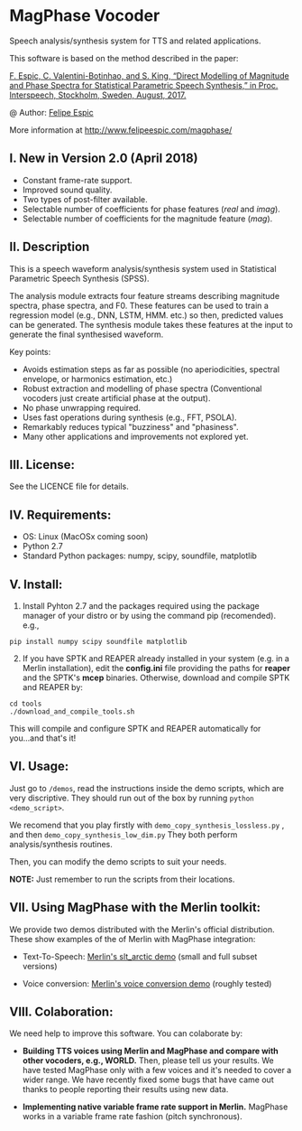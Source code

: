 # MagPhase Vocoder
Speech analysis/synthesis system for TTS and related applications.

This software is based on the method described in the paper:

[F. Espic, C. Valentini-Botinhao, and S. King, “Direct Modelling of Magnitude and Phase Spectra for Statistical Parametric Speech Synthesis,” in Proc. Interspeech, Stockholm, Sweden, August, 2017.](http://www.isca-speech.org/archive/Interspeech_2017/pdfs/1647.PDF)

@ Author: [Felipe Espic](http://felipeespic.com)

More information at http://www.felipeespic.com/magphase/

## I. New in Version 2.0 (April 2018)

* Constant frame-rate support.
* Improved sound quality.
* Two types of post-filter available.
* Selectable number of coefficients for phase features (*real* and *imag*).
* Selectable number of coefficients for the magnitude feature (*mag*).

## II. Description
This is a speech waveform analysis/synthesis system used in Statistical Parametric Speech Synthesis (SPSS).

The analysis module extracts four feature streams describing magnitude spectra, phase spectra, and F0. These features can be used to train a regression model (e.g., DNN, LSTM, HMM. etc.) so then, predicted values can be generated.
The synthesis module takes these features at the input to generate the final synthesised waveform.

Key points:
* Avoids estimation steps as far as possible (no aperiodicities, spectral envelope, or harmonics estimation, etc.)
* Robust extraction and modelling of phase spectra (Conventional vocoders just create artificial phase at the output).
* No phase unwrapping required.
* Uses fast operations during synthesis (e.g., FFT, PSOLA).
* Remarkably reduces typical "buzziness" and "phasiness".
* Many other applications and improvements not explored yet.

## III. License:
See the LICENCE file for details.

## IV. Requirements:
* OS: Linux (MacOSx coming soon)
* Python 2.7
* Standard Python packages: numpy, scipy, soundfile, matplotlib

## V. Install:
1. Install Pyhton 2.7 and the packages required using the package manager of your distro or by using the command pip (recomended).
e.g.,
```
pip install numpy scipy soundfile matplotlib
```

2. If you have SPTK and REAPER already installed in your system (e.g. in a Merlin installation), edit the **config.ini** file providing the paths for **reaper** and the SPTK's **mcep** binaries. Otherwise, download and compile SPTK and REAPER by:
```
cd tools
./download_and_compile_tools.sh
```
This will compile and configure SPTK and REAPER automatically for you...and that's it!

## VI. Usage:
Just go to ```/demos```, read the instructions inside the demo scripts, which are very discriptive.
They should run out of the box by running ```python <demo_script>```.

We recomend that you play firstly with ```demo_copy_synthesis_lossless.py``` , and then ```demo_copy_synthesis_low_dim.py```
They both perform analysis/synthesis routines.

Then, you can modify the demo scripts to suit your needs.

**NOTE:** Just remember to run the scripts from their locations.

## VII. Using MagPhase with the Merlin toolkit:
We provide two demos distributed with the Merlin's official distribution. These  show examples of the of Merlin with MagPhase integration:
* Text-To-Speech: [Merlin's slt_arctic demo](https://github.com/CSTR-Edinburgh/merlin/tree/master/egs/slt_arctic/s2) (small and full subset versions)

* Voice conversion: [Merlin's voice conversion demo](https://github.com/CSTR-Edinburgh/merlin/tree/master/egs/voice_conversion/s2) (roughly tested)


## VIII. Colaboration:
We need help to improve this software. You can colaborate by:

* **Building TTS voices using Merlin and MagPhase and compare with other vocoders, e.g., WORLD.** Then, please tell us your results. We have tested MagPhase only with a few voices and it's needed to cover a wider range. We have recently fixed some bugs that have came out thanks to people reporting their results using new data.

* **Implementing native variable frame rate support in Merlin.** MagPhase works in a variable frame rate fashion (pitch synchronous).

